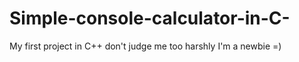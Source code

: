 # Simple-console-calculator-in-C-
My first project in C++ don't judge me too harshly I'm a newbie =)
